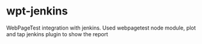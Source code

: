 # wpt-jenkins
WebPageTest integration with jenkins.
Used webpagetest node module, plot and tap jenkins plugin to show the report
